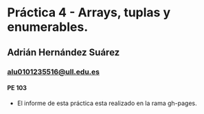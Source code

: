 # Práctica 4 - Arrays, tuplas y enumerables.
## Adrián Hernández Suárez
### alu0101235516@ull.edu.es
#### PE 103

- El informe de esta práctica esta realizado en la rama gh-pages.
